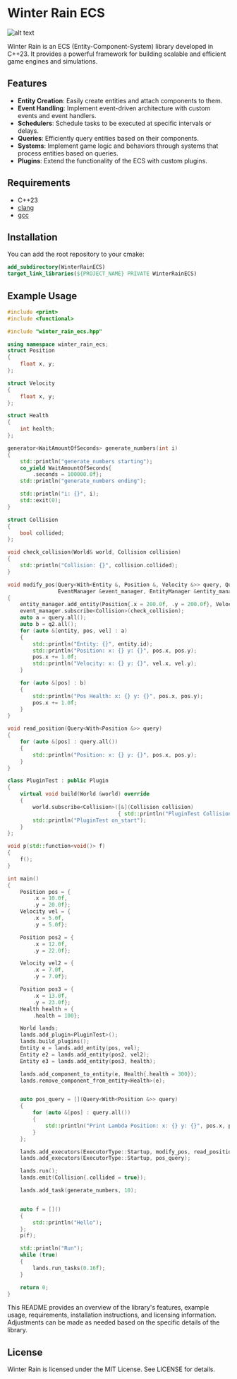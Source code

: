 # Winter Rain ECS

![alt text](https://github.com/GabrielBernardoDaSilva/forged_in_lost_lands_ecs/blob/main/winter-rain.png)

[badge.language]: https://img.shields.io/badge/language-C%2B%2B23-red

Winter Rain is an ECS (Entity-Component-System) library developed in C++23. It provides a powerful framework for building scalable and efficient game engines and simulations.

## Features

- **Entity Creation**: Easily create entities and attach components to them.
- **Event Handling**: Implement event-driven architecture with custom events and event handlers.
- **Schedulers**: Schedule tasks to be executed at specific intervals or delays.
- **Queries**: Efficiently query entities based on their components.
- **Systems**: Implement game logic and behaviors through systems that process entities based on queries.
- **Plugins**: Extend the functionality of the ECS with custom plugins.

## Requirements

- C++23
- [clang](https://clang.llvm.org/)
- [gcc](https://www.gnu.org/software/gcc/)

## Installation

You can add the root repository to your cmake:

```cmake
add_subdirectory(WinterRainECS)
target_link_libraries(${PROJECT_NAME} PRIVATE WinterRainECS)
```

## Example Usage

```cpp
#include <print>
#include <functional>

#include "winter_rain_ecs.hpp"

using namespace winter_rain_ecs;
struct Position
{
    float x, y;
};

struct Velocity
{
    float x, y;
};

struct Health
{
    int health;
};

generator<WaitAmountOfSeconds> generate_numbers(int i)
{
    std::println("generate_numbers starting");
    co_yield WaitAmountOfSeconds{
        .seconds = 100000.0f};
    std::println("generate_numbers ending");

    std::println("i: {}", i);
    std::exit(0);
}

struct Collision
{
    bool collided;
};

void check_collision(World& world, Collision collision)
{
    std::println("Collision: {}", collision.collided);
}

void modify_pos(Query<With<Entity &, Position &, Velocity &>> query, Query<With<Position &>, Without<Velocity &>> q2,
                EventManager &event_manager, EntityManager &entity_manager)
{
    entity_manager.add_entity(Position{.x = 200.0f, .y = 200.0f}, Velocity{.x = 200.0f, .y = 200.0f});
    event_manager.subscribe<Collision>(check_collision);
    auto a = query.all();
    auto b = q2.all();
    for (auto &[entity, pos, vel] : a)
    {
        std::println("Entity: {}", entity.id);
        std::println("Position: x: {} y: {}", pos.x, pos.y);
        pos.x += 1.0f;
        std::println("Velocity: x: {} y: {}", vel.x, vel.y);
    }

    for (auto &[pos] : b)
    {
        std::println("Pos Health: x: {} y: {}", pos.x, pos.y);
        pos.x += 1.0f;
    }
}

void read_position(Query<With<Position &>> query)
{
    for (auto &[pos] : query.all())
    {
        std::println("Position: x: {} y: {}", pos.x, pos.y);
    }
}

class PluginTest : public Plugin
{
    virtual void build(World &world) override
    {
        world.subscribe<Collision>([&](Collision collision)
                                   { std::println("PluginTest Collision"); });
        std::println("PluginTest on_start");
    }
};

void p(std::function<void()> f)
{
    f();
}

int main()
{
    Position pos = {
        .x = 10.0f,
        .y = 20.0f};
    Velocity vel = {
        .x = 5.0f,
        .y = 5.0f};

    Position pos2 = {
        .x = 12.0f,
        .y = 22.0f};

    Velocity vel2 = {
        .x = 7.0f,
        .y = 7.0f};

    Position pos3 = {
        .x = 13.0f,
        .y = 23.0f};
    Health health = {
        .health = 100};

    World lands;
    lands.add_plugin<PluginTest>();
    lands.build_plugins();
    Entity e = lands.add_entity(pos, vel);
    Entity e2 = lands.add_entity(pos2, vel2);
    Entity e3 = lands.add_entity(pos3, health);

    lands.add_component_to_entity(e, Health{.health = 300});
    lands.remove_component_from_entity<Health>(e);


    auto pos_query = [](Query<With<Position &>> query)
    {
        for (auto &[pos] : query.all())
        {
            std::println("Print Lambda Position: x: {} y: {}", pos.x, pos.y);
        }
    };

    lands.add_executors(ExecutorType::Startup, modify_pos, read_position);
    lands.add_executors(ExecutorType::Startup, pos_query);

    lands.run();
    lands.emit(Collision{.collided = true});

    lands.add_task(generate_numbers, 10);


    auto f = []()
    {
        std::println("Hello");
    };
    p(f);

    std::println("Run");
    while (true)
    {
        lands.run_tasks(0.16f);
    }

    return 0;
}

```

This README provides an overview of the library's features, example usage, requirements, installation instructions, and licensing information. Adjustments can be made as needed based on the specific details of the library.

## License

Winter Rain is licensed under the MIT License. See LICENSE for details.
